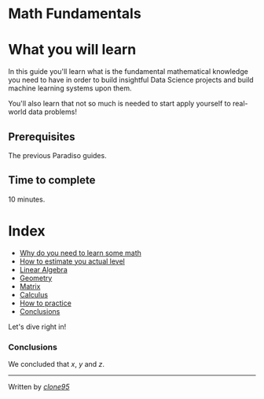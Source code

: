 # Math Fundamentals

# What you will learn 
In this guide you'll learn what is the fundamental mathematical knowledge you need to have in order
to build insightful Data Science projects and build machine learning systems upon them.

You'll also learn that not so much is needed to start apply yourself to real-world data problems!

## Prerequisites
The previous Paradiso guides.

## Time to complete
10 minutes.

# Index
- [Why do you need to learn some math](#Why-do-you-need-to-learn-it)
- [How to estimate you actual level](#How-to-estimate-you-actual-level)
- [Linear Algebra](#Linear/Algebra)
- [Geometry](#Geometry)
- [Matrix](#Matrix)
- [Calculus](#Calculus)
- [How to practice](#How-to-practice)
- [Conclusions](#Conclusions)

Let's dive right in!
 
###

### Conclusions
We concluded that _x_, _y_ and _z_.


----
Written by [_clone95_](https://github.com/clone95)
